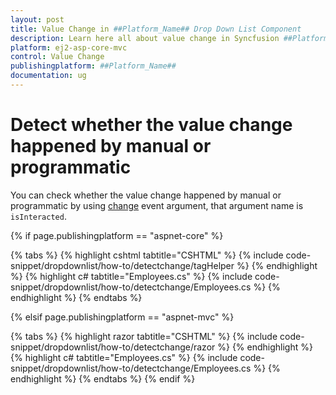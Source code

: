 ```yaml
---
layout: post
title: Value Change in ##Platform_Name## Drop Down List Component
description: Learn here all about value change in Syncfusion ##Platform_Name## Drop Down List component of Syncfusion Essential JS 2 and more.
platform: ej2-asp-core-mvc
control: Value Change
publishingplatform: ##Platform_Name##
documentation: ug
---
```



# Detect whether the value change happened by manual or programmatic

You can check whether the value change happened by manual or programmatic by using [change](https://help.syncfusion.com/cr/cref_files/aspnetcore-js2/Syncfusion.EJ2~Syncfusion.EJ2.DropDowns.DropDownList~Change.html) event argument, that argument name is `isInteracted`.

{% if page.publishingplatform == "aspnet-core" %}

{% tabs %}
{% highlight cshtml tabtitle="CSHTML" %}
{% include code-snippet/dropdownlist/how-to/detectchange/tagHelper %}
{% endhighlight %}
{% highlight c# tabtitle="Employees.cs" %}
{% include code-snippet/dropdownlist/how-to/detectchange/Employees.cs %}
{% endhighlight %}
{% endtabs %}

{% elsif page.publishingplatform == "aspnet-mvc" %}

{% tabs %}
{% highlight razor tabtitle="CSHTML" %}
{% include code-snippet/dropdownlist/how-to/detectchange/razor %}
{% endhighlight %}
{% highlight c# tabtitle="Employees.cs" %}
{% include code-snippet/dropdownlist/how-to/detectchange/Employees.cs %}
{% endhighlight %}
{% endtabs %}
{% endif %}

